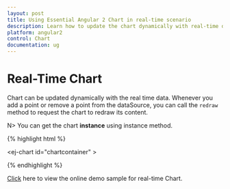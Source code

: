 ```yaml
---
layout: post
title: Using Essential Angular 2 Chart in real-time scenario 
description: Learn how to update the chart dynamically with real-time data. 
platform: angular2
control: Chart
documentation: ug
---
```


# Real-Time Chart 

Chart can be updated dynamically with the real time data. Whenever you add a point or remove a point from the dataSource, you can call the `redraw` method to request the chart to redraw its content.    

N> You can get the chart **instance** using instance method.

{% highlight html %}

<!--Rendering empty Chart without data-->
<ej-chart id="chartcontainer"
      <e-seriescollection>
        <e-series>
 	       <e-points>
           </e-points>
    	</e-series>
      </e-seriescollection>> 
</ej-chart>

   <script>

    //Using set interval to update chart dynamically
    window.setInterval(updateChart, 200);

    //Function that updates chart dynamically
    function updateChart(){

        //Creating chart instance
        var chart =  $("#chartcontainer").ejChart("instance");      
        
        if (chart.model.series[0].points.length > 10)
               chart.model.series[0].points.splice(0, 1);
        
        var point = chart.model.series[0].points;
        var xValue = point.length > 0 ? point[point.length - 1].x + 1 : 1;
        point[point.length] = { x:  xValue, y: getRandomNum( 1000 ) }
                
        //Update Chart dynamically using redraw option
        //chart.redraw() can also be used here instead of redraw option
        $("#chartcontainer").ejChart("redraw");      
       }
   
   </script>
{% endhighlight %}

[Click](http://js.syncfusion.com/demos/web/#!/azure/chart/live) here to view the online demo sample for real-time Chart.



